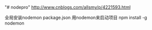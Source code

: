 "# nodepro" 
http://www.cnblogs.com/allsmy/p/4221593.html


全局安装nodemon    package.json  用nodemon来启动项目
npm install -g nodemon  
